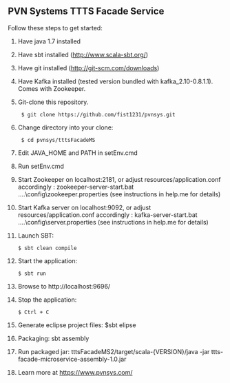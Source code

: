 ## PVN Systems TTTS Facade Service

Follow these steps to get started:

1. Have java 1.7 installed

2. Have sbt installed (http://www.scala-sbt.org/)

3. Have git installed (http://git-scm.com/downloads)

4. Have Kafka installed (tested version bundled with kafka_2.10-0.8.1.1). Comes with Zookeeper.

5. Git-clone this repository.

        $ git clone https://github.com/fist1231/pvnsys.git

6. Change directory into your clone:

        $ cd pvnsys/tttsFacadeMS

7. Edit JAVA_HOME and PATH in setEnv.cmd

8. Run setEnv.cmd

9. Start Zookeeper on localhost:2181, or adjust resources/application.conf accordingly :
	zookeeper-server-start.bat ..\..\config\zookeeper.properties
	(see instructions in help.me for details)

10. Start Kafka server on localhost:9092, or adjust resources/application.conf accordingly :
	kafka-server-start.bat ..\..\config\server.properties
	(see instructions in help.me for details)

11.	Launch SBT:

        $ sbt clean compile

12. Start the application:

        $ sbt run

13. Browse to http://localhost:9696/

14. Stop the application:

        $ Ctrl + C
        
15. Generate eclipse project files: $sbt elipse    

16. Packaging: sbt assembly

17. Run packaged jar: tttsFacadeMS2/target/scala-{VERSION}/java -jar ttts-facade-microservice-assembly-1.0.jar        
    
18. Learn more at https://www.pvnsys.com/

